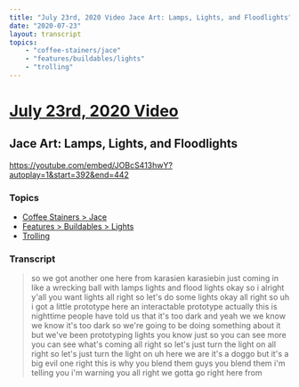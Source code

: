 ```yaml
---
title: "July 23rd, 2020 Video Jace Art: Lamps, Lights, and Floodlights"
date: "2020-07-23"
layout: transcript
topics:
    - "coffee-stainers/jace"
    - "features/buildables/lights"
    - "trolling"
---
```

# [July 23rd, 2020 Video](../2020-07-23.md)
## Jace Art: Lamps, Lights, and Floodlights
https://youtube.com/embed/JOBcS413hwY?autoplay=1&start=392&end=442

### Topics
* [Coffee Stainers > Jace](../topics/coffee-stainers/jace.md)
* [Features > Buildables > Lights](../topics/features/buildables/lights.md)
* [Trolling](../topics/trolling.md)

### Transcript

> so we got another one here from karasien karasiebin just coming in like a wrecking ball with lamps lights and flood lights okay so i alright y'all you want lights all right so let's do some lights okay all right so uh i got a little prototype here an interactable prototype actually this is nighttime people have told us that it's too dark and yeah we we know we know it's too dark so we're going to be doing something about it but we've been prototyping lights you know just so you can see more you can see what's coming all right so let's just turn the light on all right so let's just turn the light on uh here we are it's a doggo but it's a big evil one right this is why you blend them guys you blend them i'm telling you i'm warning you all right we gotta go right here from
